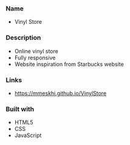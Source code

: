 ### Name

- Vinyl Store

### Description

- Online vinyl store
- Fully responsive
- Website inspiration from Starbucks website

### Links

- https://mmeskhi.github.io/VinylStore

### Built with

- HTML5
- CSS
- JavaScript
